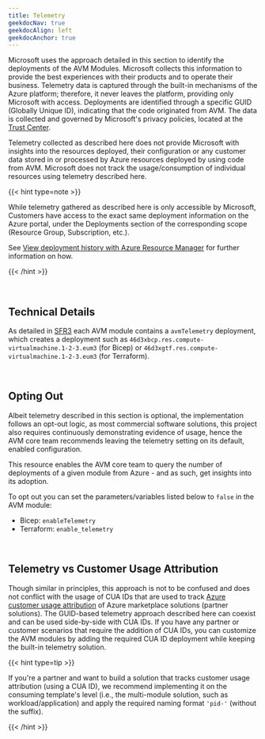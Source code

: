 ```yaml
---
title: Telemetry
geekdocNav: true
geekdocAlign: left
geekdocAnchor: true
---
```


Microsoft uses the approach detailed in this section to identify the deployments of the AVM Modules. Microsoft collects this information to provide the best experiences with their products and to operate their business. Telemetry data is captured through the built-in mechanisms of the Azure platform; therefore, it never leaves the platform, providing only Microsoft with access. Deployments are identified through a specific GUID (Globally Unique ID), indicating that the code originated from AVM. The data is collected and governed by Microsoft's privacy policies, located at the [Trust Center](https://www.microsoft.com/trust-center).

Telemetry collected as described here does not provide Microsoft with insights into the resources deployed, their configuration or any customer data stored in or processed by Azure resources deployed by using code from AVM. Microsoft does not track the usage/consumption of individual resources using telemetry described here.

{{< hint type=note >}}

While telemetry gathered as described here is only accessible by Microsoft, Customers have access to the exact same deployment information on the Azure portal, under the Deployments section of the corresponding scope (Resource Group, Subscription, etc.).

See [View deployment history with Azure Resource Manager](https://learn.microsoft.com/azure/azure-resource-manager/templates/deployment-history?tabs=azure-portal) for further information on how.

{{< /hint >}}

<br>

## Technical Details

As detailed in [SFR3](/Azure-Verified-Modules/specs/shared/#id-sfr3---category-telemetry---deploymentusage-telemetry) each AVM module contains a `avmTelemetry` deployment, which creates a deployment such as `46d3xbcp.res.compute-virtualmachine.1-2-3.eum3` (for Bicep) or `46d3xgtf.res.compute-virtualmachine.1-2-3.eum3` (for Terraform).

<br>

## Opting Out

Albeit telemetry described in this section is optional, the implementation follows an opt-out logic, as most commercial software solutions, this project also requires continuously demonstrating evidence of usage, hence the AVM core team recommends leaving the telemetry setting on its default, enabled configuration.

This resource enables the AVM core team to query the number of deployments of a given module from Azure - and as such, get insights into its adoption.

To opt out you can set the parameters/variables listed below to `false` in the AVM module:

- Bicep: `enableTelemetry`
- Terraform: `enable_telemetry`

<br>

## Telemetry vs Customer Usage Attribution

Though similar in principles, this approach is not to be confused and does not conflict with the usage of CUA IDs that are used to track [Azure customer usage attribution](https://learn.microsoft.com/partner-center/marketplace/azure-partner-customer-usage-attribution) of Azure marketplace solutions (partner solutions). The GUID-based telemetry approach described here can coexist and can be used side-by-side with CUA IDs. If you have any partner or customer scenarios that require the addition of CUA IDs, you can customize the AVM modules by adding the required CUA ID deployment while keeping the built-in telemetry solution.

{{< hint type=tip >}}

If you're a partner and want to build a solution that tracks customer usage attribution (using a CUA ID), we recommend implementing it on the consuming template's level (i.e., the multi-module solution, such as workload/application) and apply the required naming format `'pid-'` (without the suffix).

{{< /hint >}}
